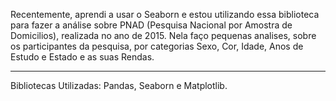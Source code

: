Recentemente, aprendi a usar o Seaborn e estou utilizando essa biblioteca para fazer a análise sobre PNAD (Pesquisa Nacional por Amostra de Domicilios), realizada no ano de 2015. Nela faço pequenas analises, sobre os participantes da pesquisa, por categorias Sexo, Cor, Idade, Anos de Estudo e Estado e as suas Rendas.

<hr>
Bibliotecas Utilizadas: Pandas, Seaborn e Matplotlib.
